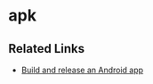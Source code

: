 # apk

## Related Links

* [Build and release an Android app](https://docs.flutter.dev/deployment/android)
